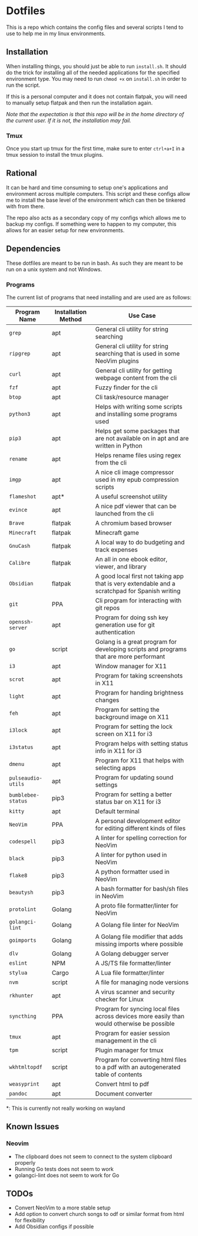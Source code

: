 # Dotfiles

This is a repo which contains the config files and several scripts I tend to use to help me in my linux environments.

## Installation

When installing things, you should just be able to run `install.sh`. It should do the trick for installing all of the needed applications for the specified environment type.
You may need to run `chmod +x` on `install.sh` in order to run the script.

If this is a personal computer and it does not contain flatpak, you will need to manually setup flatpak and then run the installation again.

_Note that the expectation is that this repo will be in the home directory of the current user. If it is not, the installation may fail._

### Tmux

Once you start up tmux for the first time, make sure to enter `ctrl+a+I` in a tmux session to install the tmux plugins.

## Rational

It can be hard and time consuming to setup one's applications and environment across multiple computers.
This script and these configs allow me to install the base level of the environment which can then be tinkered with from there.

The repo also acts as a secondary copy of my configs which allows me to backup my configs. If something were to happen to my computer, this allows for an easier setup for new environments.

## Dependencies

These dotfiles are meant to be run in bash. As such they are meant to be run on a unix system and not Windows.

### Programs

The current list of programs that need installing and are used are as follows:

| Program Name | Installation Method | Use Case |
| ------------ | ------------------- | -------- |
| `grep` | apt | General cli utility for string searching |
| `ripgrep` | apt | General cli utility for string searching that is used in some NeoVim plugins |
| `curl` | apt | General cli utility for getting webpage content from the cli |
| `fzf` | apt | Fuzzy finder for the cli |
| `btop` | apt | Cli task/resource manager |
| `python3` | apt | Helps with writing some scripts and installing some programs used |
| `pip3` | apt | Helps get some packages that are not available on in apt and are written in Python |
| `rename` | apt | Helps rename files using regex from the cli |
| `imgp` | apt | A nice cli image compressor used in my epub compression scripts |
| `flameshot` | apt* | A useful screenshot utility |
| `evince` | apt | A nice pdf viewer that can be launched from the cli |
| `Brave` | flatpak | A chromium based browser |
| `Minecraft` | flatpak | Minecraft game |
| `GnuCash` | flatpak | A local way to do budgeting and track expenses |
| `Calibre` | flatpak | An all in one ebook editor, viewer, and library |
| `Obsidian` | flatpak | A good local first not taking app that is very extendable and a scratchpad for Spanish writing |
| `git` | PPA | Cli program for interacting with git repos |
| `openssh-server` | apt | Program for doing ssh key generation use for git authentication |
| `go` | script | Golang is a great program for developing scripts and programs that are more performant |
| `i3` | apt | Window manager for X11 |
| `scrot` | apt | Program for taking screenshots in X11 |
| `light` | apt | Program for handing brightness changes |
| `feh` | apt | Program for setting the background image on X11 |
| `i3lock` | apt | Program for setting the lock screen on X11 for i3 |
| `i3status` | apt | Program helps with setting status info in X11 for i3 |
| `dmenu` | apt | Program for X11 that helps with selecting apps | 
| `pulseaudio-utils` | apt | Program for updating sound settings |
| `bumblebee-status` | pip3 | Program for setting a better status bar on X11 for i3 |
| `kitty` | apt | Default terminal |
| `NeoVim` | PPA | A personal development editor for editing different kinds of files |
| `codespell` | pip3 | A linter for spelling correction for NeoVim |
| `black` | pip3 | A linter for python used in NeoVim |
| `flake8` | pip3 | A python formatter used in NeoVim |
| `beautysh` | pip3 | A bash formatter for bash/sh files in NeoVim |
| `protolint` | Golang | A proto file formatter/linter for NeoVim |
| `golangci-lint` | Golang | A Golang file linter for NeoVim |
| `goimports` | Golang | A Golang file modifier that adds missing imports where possible |
| `dlv` | Golang | A Golang debugger server |
| `eslint` | NPM | A JS/TS file formatter/linter |
| `stylua` | Cargo | A Lua file formatter/linter |
| `nvm` | script | A file for managing node versions |
| `rkhunter` | apt | A virus scanner and security checker for Linux |
| `syncthing` | PPA | Program for syncing local files across devices more easily than would otherwise be possible |
| `tmux` | apt | Program for easier session management in the cli |
| `tpm` | script | Plugin manager for tmux |
| `wkhtmltopdf` | script | Program for converting html files to a pdf with an autogenerated table of contents |
| `weasyprint` | apt | Convert html to pdf |
| `pandoc` | apt | Document converter |

*: This is currently not really working on wayland

## Known Issues

### Neovim

- The clipboard does not seem to connect to the system clipboard properly
- Running Go tests does not seem to work
- golangci-lint does not seem to work for Go

## TODOs

- Convert NeoVim to a more stable setup
- Add option to convert church songs to odf or similar format from html for flexibility
- Add Obsidian configs if possible
